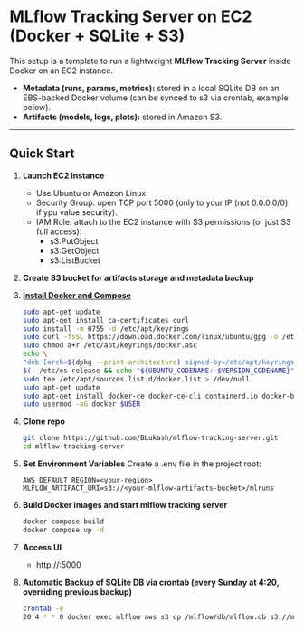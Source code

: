 # MLflow Tracking Server on EC2 (Docker + SQLite + S3)

This setup is a template to run a lightweight **MLflow Tracking Server** inside Docker on an EC2 instance.  

- **Metadata (runs, params, metrics):** stored in a local SQLite DB on an EBS-backed Docker volume (can be synced to s3 via crontab, example below).
- **Artifacts (models, logs, plots):** stored in Amazon S3.

---

## Quick Start

1. **Launch EC2 Instance**
    - Use Ubuntu or Amazon Linux.
    - Security Group: open TCP port 5000 (only to your IP (not 0.0.0.0/0) if ypu value security).
    - IAM Role: attach to the EC2 instance with S3 permissions (or just S3 full access):
        - s3:PutObject
        - s3:GetObject
        - s3:ListBucket

2. **Create S3 bucket for artifacts storage and metadata backup**

3. **[Install Docker and Compose](https://docs.docker.com/engine/install/ubuntu/)**
    ```bash
    sudo apt-get update
    sudo apt-get install ca-certificates curl
    sudo install -m 0755 -d /etc/apt/keyrings
    sudo curl -fsSL https://download.docker.com/linux/ubuntu/gpg -o /etc/apt/keyrings/docker.asc
    sudo chmod a+r /etc/apt/keyrings/docker.asc
    echo \
    "deb [arch=$(dpkg --print-architecture) signed-by=/etc/apt/keyrings/docker.asc] https://download.docker.com/linux/ubuntu \
    $(. /etc/os-release && echo "${UBUNTU_CODENAME:-$VERSION_CODENAME}") stable" | \
    sudo tee /etc/apt/sources.list.d/docker.list > /dev/null
    sudo apt-get update
    sudo apt-get install docker-ce docker-ce-cli containerd.io docker-buildx-plugin docker-compose-plugin
    sudo usermod -aG docker $USER
    ```

4. **Clone repo**
    ```bash
    git clone https://github.com/BLukash/mlflow-tracking-server.git
    cd mlflow-tracking-server
    ```

4. **Set Environment Variables**
    Create a .env file in the project root:
    ```env
    AWS_DEFAULT_REGION=<your-region>
    MLFLOW_ARTIFACT_URI=s3://<your-mlflow-artifacts-bucket>/mlruns
    ```

5. **Build Docker images and start mlflow tracking server**
    ```bash
    docker compose build
    docker compose up -d
    ```

6. **Access UI**
    - http://<EC2-public-IP>:5000

7. **Automatic Backup of SQLite DB via crontab (every Sunday at 4:20, overriding previous backup)**
    ```bash
    crontab -e
    20 4 * * 0 docker exec mlflow aws s3 cp /mlflow/db/mlflow.db s3://my-mlflow-artifacts-bucket/backups/mlflow-weekly.db
    ```